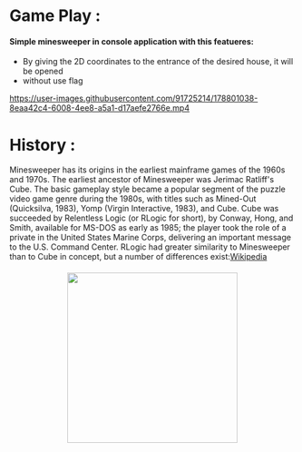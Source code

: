 
# Game Play :
#### Simple minesweeper in console application with this featueres:
- By giving the 2D coordinates to the entrance of the desired house, it will be opened
- without use flag



https://user-images.githubusercontent.com/91725214/178801038-8eaa42c4-6008-4ee8-a5a1-d17aefe2766e.mp4




# History :
Minesweeper has its origins in the earliest mainframe games of the 1960s and 1970s. The earliest ancestor of Minesweeper was Jerimac Ratliff's Cube. The basic gameplay style became a popular segment of the puzzle video game genre during the 1980s, with titles such as Mined-Out (Quicksilva, 1983), Yomp (Virgin Interactive, 1983), and Cube. Cube was succeeded by Relentless Logic (or RLogic for short), by Conway, Hong, and Smith, available for MS-DOS as early as 1985; the player took the role of a private in the United States Marine Corps, delivering an important message to the U.S. Command Center. RLogic had greater similarity to Minesweeper than to Cube in concept, but a number of differences exist:<a href="https://en.wikipedia.org/wiki/Minesweeper_(video_game)#Gameplay">Wikipedia</a>
####
<p align=center><img src="https://minesweeper.online/img/homepage/beginner.png" width=300px ></p>

